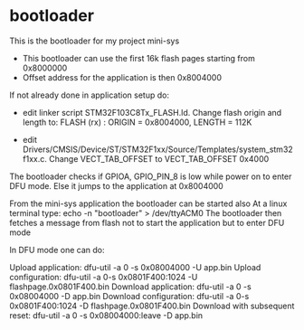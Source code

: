 # bootloader
This is the bootloader for my project mini-sys

* This bootloader can use the first 16k flash pages starting from 0x8000000
* Offset address for the application is then 0x8004000

If not already done in application setup do:

* edit linker script STM32F103C8Tx_FLASH.ld. Change flash origin and length to:
FLASH (rx)      : ORIGIN = 0x8004000, LENGTH = 112K

* edit Drivers/CMSIS/Device/ST/STM32F1xx/Source/Templates/system_stm32f1xx.c. Change VECT_TAB_OFFSET to
VECT_TAB_OFFSET 0x4000

The bootloader checks if GPIOA, GPIO_PIN_8 is low while power on to enter DFU mode. Else it jumps to the application at 0x8004000

From the mini-sys application the bootloader can be started also
At a linux terminal type: 
echo -n "bootloader" > /dev/ttyACM0
The bootloader then fetches a message from flash not to start the application but to enter DFU mode

In DFU mode one can do:

Upload application: dfu-util -a 0 -s 0x08004000 -U app.bin
Upload configuration: dfu-util -a 0-s 0x0801F400:1024 -U flashpage.0x0801F400.bin 
Download application:  dfu-util -a 0 -s 0x08004000 -D app.bin
Download configuration: dfu-util -a 0-s 0x0801F400:1024 -D flashpage.0x0801F400.bin
Download with subsequent reset: dfu-util -a 0 -s 0x08004000:leave -D app.bin

 
  